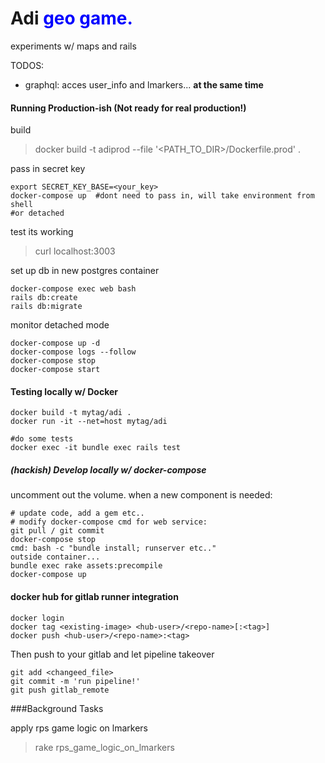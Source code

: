 # Adi <span style="color:blue"> geo game.</span>

experiments w/ maps and rails




TODOS:

- graphql: acces user_info and lmarkers... __at the same time__



#### Running Production-ish (Not ready for real production!)

build
> docker build -t adiprod --file '<PATH_TO_DIR>/Dockerfile.prod' .

pass in secret key 
```
export SECRET_KEY_BASE=<your_key>
docker-compose up  #dont need to pass in, will take environment from shell
#or detached 
```
test its working
> curl localhost:3003

set up db in new postgres container
```
docker-compose exec web bash
rails db:create
rails db:migrate
```

monitor detached mode
```
docker-compose up -d
docker-compose logs --follow
docker-compose stop
docker-compose start
```


#### Testing locally w/ Docker

```
docker build -t mytag/adi .
docker run -it --net=host mytag/adi

#do some tests
docker exec -it bundle exec rails test
```

##### (hackish) Develop locally w/ docker-compose

uncomment out the volume.
when a new component is needed:
```
# update code, add a gem etc..
# modify docker-compose cmd for web service:
git pull / git commit 
docker-compose stop
cmd: bash -c "bundle install; runserver etc.."
outside container...
bundle exec rake assets:precompile
docker-compose up
```

#### docker hub for gitlab runner integration
```
docker login 
docker tag <existing-image> <hub-user>/<repo-name>[:<tag>]
docker push <hub-user>/<repo-name>:<tag>
```

Then push to your gitlab and let pipeline takeover
```
git add <changeed_file>
git commit -m 'run pipeline!'
git push gitlab_remote
``` 


###Background Tasks

apply rps game logic on lmarkers
> rake rps_game_logic_on_lmarkers
